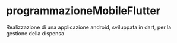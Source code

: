 # programmazioneMobileFlutter
 Realizzazione di una applicazione android, sviluppata in dart, per la gestione della dispensa
